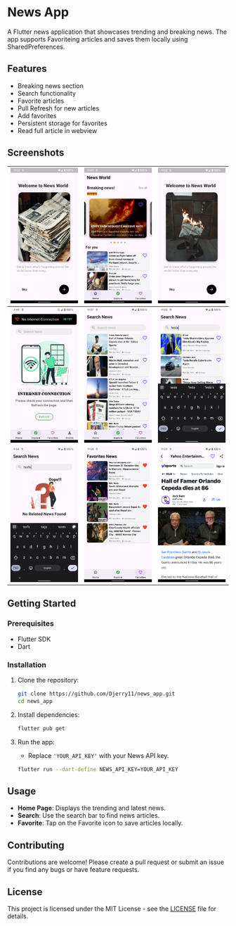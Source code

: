 # News App

A Flutter news application that showcases trending and breaking news. The app supports Favoriteing articles and saves them locally using SharedPreferences.

## Features

- Breaking news section
- Search functionality
- Favorite articles
- Pull Refresh for new articles
- Add favorites
- Persistent storage for favorites
- Read full article in webview

## Screenshots

| ![Home Page](screenshots/flutter_01.png)           | ![Trending News](screenshots/flutter_03.png) | ![Search News](screenshots/flutter_02.png)   |
| -------------------------------------------------- | -------------------------------------------- | -------------------------------------------- |
| ![No Internet](screenshots/flutter_screenshot.png) | ![News Detail](screenshots/flutter_05.png)   | ![Splash Screen](screenshots/flutter_06.png) |
| ![News Not Found](screenshots/flutter_404.png)     | ![Favorite News](screenshots/flutter_08.png) | ![Web News](screenshots/flutter_09.png)      |

## Getting Started

### Prerequisites

- Flutter SDK
- Dart

### Installation

1. Clone the repository:

   ```bash
   git clone https://github.com/Djerry11/news_app.git
   cd news_app
   ```

2. Install dependencies:

   ```bash
   flutter pub get
   ```

3. Run the app:

   - Replace `'YOUR_API_KEY'` with your News API key.

   ```bash
   flutter run --dart-define NEWS_API_KEY=YOUR_API_KEY
   ```

## Usage

- **Home Page**: Displays the trending and latest news.
- **Search**: Use the search bar to find news articles.
- **Favorite**: Tap on the Favorite icon to save articles locally.

## Contributing

Contributions are welcome! Please create a pull request or submit an issue if you find any bugs or have feature requests.

## License

This project is licensed under the MIT License - see the [LICENSE](LICENSE) file for details.
